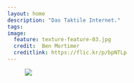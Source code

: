 ```yaml
---
layout: home
description: "Das Taktile Internet."
tags:
image:
  feature: texture-feature-03.jpg
  credit:  Ben Mortimer
  creditlink: https://flic.kr/p/bpNTLp
---
```


<figure>
	<a href="{{ site.url }}/images/logos.png"><img src="{{ site.url }}/images/logos.png"></a>
</figure>
